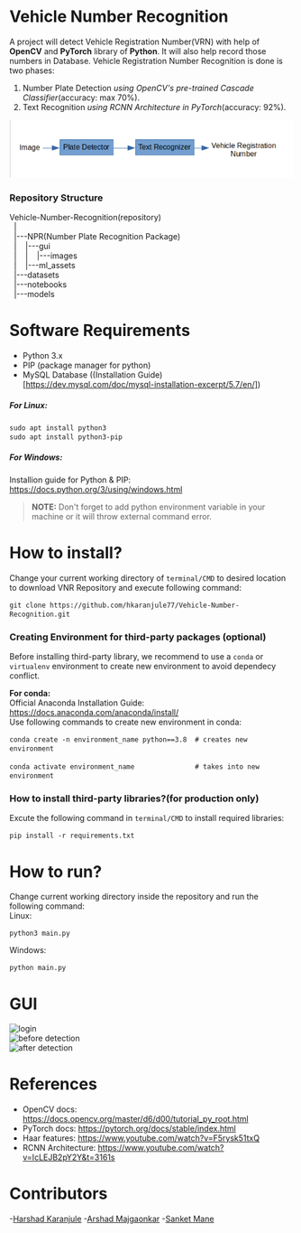 # Vehicle Number Recognition

A project will detect Vehicle Registration Number(VRN) with help of **OpenCV** and **PyTorch** library of **Python**. It will also help record those numbers in Database. Vehicle Registration Number Recognition is done is two phases:
1. Number Plate Detection *using OpenCV's pre-trained Cascade Classifier*(accuracy: max 70%). 
2. Text Recognition *using RCNN Architecture in PyTorch*(accuracy: 92%).

![dataflow](dataflow.png)

### Repository Structure

Vehicle-Number-Recognition(repository)  
&nbsp;&nbsp;|  
&nbsp;&nbsp;|---NPR(Number Plate Recognition Package)  
&nbsp;&nbsp;|&nbsp;&nbsp;&nbsp;&nbsp;|---gui  
&nbsp;&nbsp;|&nbsp;&nbsp;&nbsp;&nbsp;|&nbsp;&nbsp;&nbsp;&nbsp;|---images  
&nbsp;&nbsp;|&nbsp;&nbsp;&nbsp;&nbsp;|---ml_assets  
&nbsp;&nbsp;|---datasets  
&nbsp;&nbsp;|---notebooks  
&nbsp;&nbsp;|---models

# Software Requirements
- Python 3.x
- PIP (package manager for python)
- MySQL Database ((Installation Guide)[https://dev.mysql.com/doc/mysql-installation-excerpt/5.7/en/])
##### For Linux:
```
sudo apt install python3
sudo apt install python3-pip
````
##### For Windows:
Installion guide for Python & PIP: https://docs.python.org/3/using/windows.html  
>**NOTE:** Don't forget to add python environment variable in your machine or it will throw external command error.
  
# How to install?
Change your current working directory of `terminal/CMD` to desired location to download VNR Repository and execute following command:
```
git clone https://github.com/hkaranjule77/Vehicle-Number-Recognition.git
```

### Creating Environment for third-party packages (optional)
Before installing third-party library, we recommend to use a `conda` or `virtualenv` environment to create new environment to avoid dependecy conflict.  
  
**For conda:**  
Official Anaconda Installation Guide: https://docs.anaconda.com/anaconda/install/  
Use following commands to create new environment in conda: 
```
conda create -n environment_name python==3.8  # creates new environment

conda activate environment_name               # takes into new environment
```  
  
  
### How to install third-party libraries?(for production only)
Excute the following command in `terminal/CMD` to install required libraries:
```
pip install -r requirements.txt
```  
# How to run?
Change current working directory inside the repository and run the following command:  
Linux:
```
python3 main.py
```
Windows:
```
python main.py
```

# GUI

![login](login.png)  
![before detection](before_detect.png)  
![after detection](after_detect.png)  

# References
- OpenCV docs: https://docs.opencv.org/master/d6/d00/tutorial_py_root.html
- PyTorch docs: https://pytorch.org/docs/stable/index.html
- Haar features: https://www.youtube.com/watch?v=F5rysk51txQ
- RCNN Architecture: https://www.youtube.com/watch?v=IcLEJB2pY2Y&t=3161s

# Contributors
-[Harshad Karanjule](https://github.com/hkaranjule77)
-[Arshad Majgaonkar](https://github.com/ArshadMajgaonkar)
-[Sanket Mane](https://github.com/Sanket-Mane)
